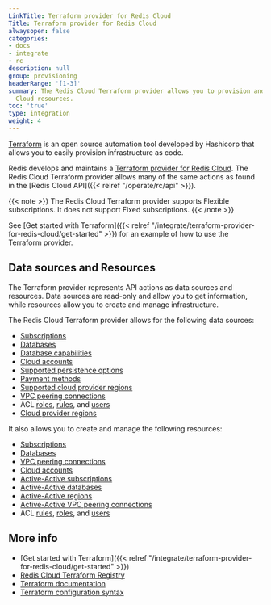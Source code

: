 ```yaml
---
LinkTitle: Terraform provider for Redis Cloud
Title: Terraform provider for Redis Cloud
alwaysopen: false
categories:
- docs
- integrate
- rc
description: null
group: provisioning
headerRange: '[1-3]'
summary: The Redis Cloud Terraform provider allows you to provision and manage Redis
  Cloud resources.
toc: 'true'
type: integration
weight: 4
---
```


[Terraform](https://developer.hashicorp.com/terraform) is an open source automation tool developed by Hashicorp that allows you to easily provision infrastructure as code.

Redis develops and maintains a [Terraform provider for Redis Cloud](https://registry.terraform.io/providers/RedisLabs/rediscloud/latest). The Redis Cloud Terraform provider allows many of the same actions as found in the [Redis Cloud API]({{< relref "/operate/rc/api" >}}).

{{< note >}}
The Redis Cloud Terraform provider supports Flexible subscriptions. It does not support Fixed subscriptions.
{{< /note >}}

See [Get started with Terraform]({{< relref "/integrate/terraform-provider-for-redis-cloud/get-started" >}}) for an example of how to use the Terraform provider.

## Data sources and Resources

The Terraform provider represents API actions as data sources and resources. Data sources are read-only and allow you to get information, while resources allow you to create and manage infrastructure.

The Redis Cloud Terraform provider allows for the following data sources:

- [Subscriptions](https://registry.terraform.io/providers/RedisLabs/rediscloud/latest/docs/data-sources/rediscloud_subscription)
- [Databases](https://registry.terraform.io/providers/RedisLabs/rediscloud/latest/docs/data-sources/rediscloud_database)
- [Database capabilities](https://registry.terraform.io/providers/RedisLabs/rediscloud/latest/docs/data-sources/rediscloud_database_modules)
- [Cloud accounts](https://registry.terraform.io/providers/RedisLabs/rediscloud/latest/docs/data-sources/rediscloud_cloud_account)
- [Supported persistence options](https://registry.terraform.io/providers/RedisLabs/rediscloud/latest/docs/data-sources/rediscloud_data_persistence)
- [Payment methods](https://registry.terraform.io/providers/RedisLabs/rediscloud/latest/docs/data-sources/rediscloud_payment_method)
- [Supported cloud provider regions](https://registry.terraform.io/providers/RedisLabs/rediscloud/latest/docs/data-sources/rediscloud_regions)
- [VPC peering connections](https://registry.terraform.io/providers/RedisLabs/rediscloud/latest/docs/data-sources/rediscloud_subscription_peerings)
- ACL [roles](https://registry.terraform.io/providers/RedisLabs/rediscloud/latest/docs/data-sources/rediscloud_acl_role), [rules](https://registry.terraform.io/providers/RedisLabs/rediscloud/latest/docs/data-sources/rediscloud_acl_rule), and [users](https://registry.terraform.io/providers/RedisLabs/rediscloud/latest/docs/data-sources/rediscloud_acl_user)
- [Cloud provider regions](https://registry.terraform.io/providers/RedisLabs/rediscloud/latest/docs/data-sources/rediscloud_regions)

It also allows you to create and manage the following resources:

- [Subscriptions](https://registry.terraform.io/providers/RedisLabs/rediscloud/latest/docs/resources/rediscloud_subscription)
- [Databases](https://registry.terraform.io/providers/RedisLabs/rediscloud/latest/docs/resources/rediscloud_subscription_database)
- [VPC peering connections](https://registry.terraform.io/providers/RedisLabs/rediscloud/latest/docs/resources/rediscloud_subscription_peering)
- [Cloud accounts](https://registry.terraform.io/providers/RedisLabs/rediscloud/latest/docs/resources/rediscloud_cloud_account)
- [Active-Active subscriptions](https://registry.terraform.io/providers/RedisLabs/rediscloud/latest/docs/resources/rediscloud_active_active_subscription)
- [Active-Active databases](https://registry.terraform.io/providers/RedisLabs/rediscloud/latest/docs/resources/rediscloud_active_active_subscription_database)
- [Active-Active regions](https://registry.terraform.io/providers/RedisLabs/rediscloud/latest/docs/resources/rediscloud_active_active_subscription_regions)
- [Active-Active VPC peering connections](https://registry.terraform.io/providers/RedisLabs/rediscloud/latest/docs/resources/rediscloud_active_active_subscription_peering)
- ACL [rules](https://registry.terraform.io/providers/RedisLabs/rediscloud/latest/docs/resources/rediscloud_acl_rule), [roles](https://registry.terraform.io/providers/RedisLabs/rediscloud/latest/docs/resources/rediscloud_acl_role), and [users](https://registry.terraform.io/providers/RedisLabs/rediscloud/latest/docs/resources/rediscloud_acl_user)


## More info

- [Get started with Terraform]({{< relref "/integrate/terraform-provider-for-redis-cloud/get-started" >}})
- [Redis Cloud Terraform Registry](https://registry.terraform.io/providers/RedisLabs/rediscloud/latest/docs)
- [Terraform documentation](https://developer.hashicorp.com/terraform/docs)
- [Terraform configuration syntax](https://developer.hashicorp.com/terraform/language/syntax/configuration)